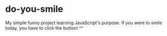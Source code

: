 # do-you-smile

My simple funny project learning JavaScript's purpose. If you were to smile today, you have to click the button! ^^ 
